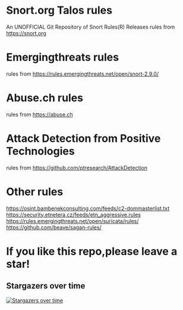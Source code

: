 
Snort.org Talos rules
==========
An UNOFFICIAL Git Repository of Snort Rules(R) Releases 
rules from https://snort.org

Emergingthreats rules
==========
rules from https://rules.emergingthreats.net/open/snort-2.9.0/

Abuse.ch rules
==========
rules from https://abuse.ch

Attack Detection from Positive Technologies
==========
rules from https://github.com/ptresearch/AttackDetection

Other rules
==========
https://osint.bambenekconsulting.com/feeds/c2-dommasterlist.txt  
https://security.etnetera.cz/feeds/etn_aggressive.rules  
https://rules.emergingthreats.net/open/suricata/rules/  
https://github.com/beave/sagan-rules/  

If you like this repo,please leave a star!
==========
## Stargazers over time

[![Stargazers over time](https://starchart.cc/codecat007/snort-rules.svg)](https://starchart.cc/codecat007/snort-rules)
